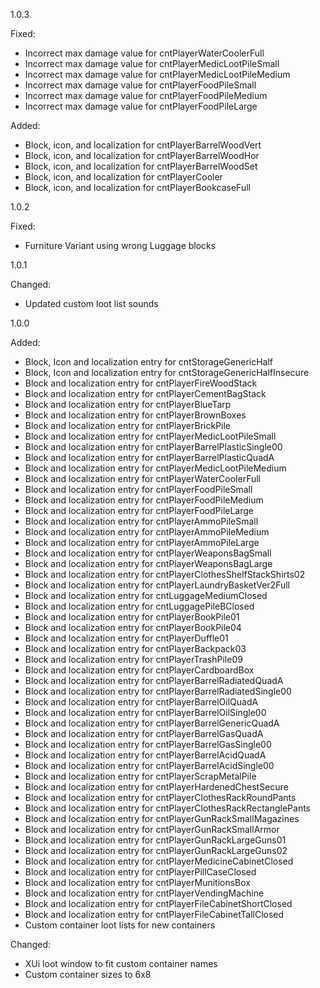 1.0.3

Fixed:
* Incorrect max damage value for cntPlayerWaterCoolerFull
* Incorrect max damage value for cntPlayerMedicLootPileSmall
* Incorrect max damage value for cntPlayerMedicLootPileMedium
* Incorrect max damage value for cntPlayerFoodPileSmall
* Incorrect max damage value for cntPlayerFoodPileMedium
* Incorrect max damage value for cntPlayerFoodPileLarge

Added:
* Block, icon, and localization for cntPlayerBarrelWoodVert
* Block, icon, and localization for cntPlayerBarrelWoodHor
* Block, icon, and localization for cntPlayerBarrelWoodSet
* Block, icon, and localization for cntPlayerCooler
* Block, icon, and localization for cntPlayerBookcaseFull

1.0.2

Fixed:
* Furniture Variant using wrong Luggage blocks 

1.0.1

Changed:
* Updated custom loot list sounds 

1.0.0

Added:
* Block, Icon and localization entry for cntStorageGenericHalf
* Block, Icon and localization entry for cntStorageGenericHalfInsecure
* Block and localization entry for cntPlayerFireWoodStack
* Block and localization entry for cntPlayerCementBagStack
* Block and localization entry for cntPlayerBlueTarp
* Block and localization entry for cntPlayerBrownBoxes
* Block and localization entry for cntPlayerBrickPile
* Block and localization entry for cntPlayerMedicLootPileSmall
* Block and localization entry for cntPlayerBarrelPlasticSingle00
* Block and localization entry for cntPlayerBarrelPlasticQuadA
* Block and localization entry for cntPlayerMedicLootPileMedium
* Block and localization entry for cntPlayerWaterCoolerFull
* Block and localization entry for cntPlayerFoodPileSmall
* Block and localization entry for cntPlayerFoodPileMedium
* Block and localization entry for cntPlayerFoodPileLarge
* Block and localization entry for cntPlayerAmmoPileSmall
* Block and localization entry for cntPlayerAmmoPileMedium
* Block and localization entry for cntPlayerAmmoPileLarge
* Block and localization entry for cntPlayerWeaponsBagSmall
* Block and localization entry for cntPlayerWeaponsBagLarge
* Block and localization entry for cntPlayerClothesShelfStackShirts02
* Block and localization entry for cntPlayerLaundryBasketVer2Full
* Block and localization entry for cntLuggageMediumClosed
* Block and localization entry for cntLuggagePileBClosed
* Block and localization entry for cntPlayerBookPile01
* Block and localization entry for cntPlayerBookPile04
* Block and localization entry for cntPlayerDuffle01
* Block and localization entry for cntPlayerBackpack03
* Block and localization entry for cntPlayerTrashPile09
* Block and localization entry for cntPlayerCardboardBox
* Block and localization entry for cntPlayerBarrelRadiatedQuadA
* Block and localization entry for cntPlayerBarrelRadiatedSingle00
* Block and localization entry for cntPlayerBarrelOilQuadA
* Block and localization entry for cntPlayerBarrelOilSingle00
* Block and localization entry for cntPlayerBarrelGenericQuadA
* Block and localization entry for cntPlayerBarrelGasQuadA
* Block and localization entry for cntPlayerBarrelGasSingle00
* Block and localization entry for cntPlayerBarrelAcidQuadA
* Block and localization entry for cntPlayerBarrelAcidSingle00
* Block and localization entry for cntPlayerScrapMetalPile
* Block and localization entry for cntPlayerHardenedChestSecure
* Block and localization entry for cntPlayerClothesRackRoundPants
* Block and localization entry for cntPlayerClothesRackRectanglePants
* Block and localization entry for cntPlayerGunRackSmallMagazines
* Block and localization entry for cntPlayerGunRackSmallArmor
* Block and localization entry for cntPlayerGunRackLargeGuns01
* Block and localization entry for cntPlayerGunRackLargeGuns02
* Block and localization entry for cntPlayerMedicineCabinetClosed
* Block and localization entry for cntPlayerPillCaseClosed
* Block and localization entry for cntPlayerMunitionsBox
* Block and localization entry for cntPlayerVendingMachine
* Block and localization entry for cntPlayerFileCabinetShortClosed
* Block and localization entry for cntPlayerFileCabinetTallClosed
* Custom container loot lists for new containers 


Changed:
* XUi loot window to fit custom container names
* Custom container sizes to 6x8
